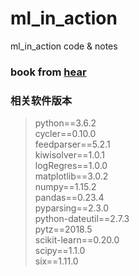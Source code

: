 # ml_in_action
ml_in_action code &amp; notes

### book from [hear](https://github.com/zhsama/cs-books/blob/master/Python/Python%20%E6%9C%BA%E5%99%A8%E5%AD%A6%E4%B9%A0/%E6%9C%BA%E5%99%A8%E5%AD%A6%E4%B9%A0%E5%AE%9E%E6%88%98.pdf)

### 相关软件版本
>python==3.6.2 \
>cycler==0.10.0\
>feedparser==5.2.1\
>kiwisolver==1.0.1\
>logRegres==1.0.0\
>matplotlib==3.0.2\
>numpy==1.15.2\
>pandas==0.23.4\
>pyparsing==2.3.0\
>python-dateutil==2.7.3\
>pytz==2018.5\
>scikit-learn==0.20.0\
>scipy==1.1.0\
>six==1.11.0
